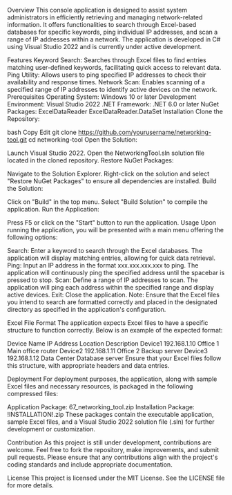 Overview
This console application is designed to assist system administrators in efficiently retrieving and managing network-related information. It offers functionalities to search through Excel-based databases for specific keywords, ping individual IP addresses, and scan a range of IP addresses within a network. The application is developed in C# using Visual Studio 2022 and is currently under active development.

Features
Keyword Search: Searches through Excel files to find entries matching user-defined keywords, facilitating quick access to relevant data.
Ping Utility: Allows users to ping specified IP addresses to check their availability and response times.
Network Scan: Enables scanning of a specified range of IP addresses to identify active devices on the network.
Prerequisites
Operating System: Windows 10 or later
Development Environment: Visual Studio 2022
.NET Framework: .NET 6.0 or later
NuGet Packages:
ExcelDataReader
ExcelDataReader.DataSet
Installation
Clone the Repository:

bash
Copy
Edit
git clone https://github.com/yourusername/networking-tool.git
cd networking-tool
Open the Solution:

Launch Visual Studio 2022.
Open the NetworkingTool.sln solution file located in the cloned repository.
Restore NuGet Packages:

Navigate to the Solution Explorer.
Right-click on the solution and select "Restore NuGet Packages" to ensure all dependencies are installed.
Build the Solution:

Click on "Build" in the top menu.
Select "Build Solution" to compile the application.
Run the Application:

Press F5 or click on the "Start" button to run the application.
Usage
Upon running the application, you will be presented with a main menu offering the following options:

Search: Enter a keyword to search through the Excel databases. The application will display matching entries, allowing for quick data retrieval.
Ping: Input an IP address in the format xxx.xxx.xxx.xxx to ping. The application will continuously ping the specified address until the spacebar is pressed to stop.
Scan: Define a range of IP addresses to scan. The application will ping each address within the specified range and display active devices.
Exit: Close the application.
Note: Ensure that the Excel files you intend to search are formatted correctly and placed in the designated directory as specified in the application's configuration.

Excel File Format
The application expects Excel files to have a specific structure to function correctly. Below is an example of the expected format:

Device Name	IP Address	Location	Description
Device1	192.168.1.10	Office 1	Main office router
Device2	192.168.1.11	Office 2	Backup server
Device3	192.168.1.12	Data Center	Database server
Ensure that your Excel files follow this structure, with appropriate headers and data entries.

Deployment
For deployment purposes, the application, along with sample Excel files and necessary resources, is packaged in the following compressed files:

Application Package: 67_networking_tool.zip
Installation Package: !INSTALLATION!.zip
These packages contain the executable application, sample Excel files, and a Visual Studio 2022 solution file (.sln) for further development or customization.

Contribution
As this project is still under development, contributions are welcome. Feel free to fork the repository, make improvements, and submit pull requests. Please ensure that any contributions align with the project's coding standards and include appropriate documentation.

License
This project is licensed under the MIT License. See the LICENSE file for more details.
